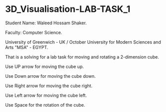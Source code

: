 # 3D_Visualisation-LAB-TASK_1
Student Name: Waleed Hossam Shaker.

Faculty: Computer Science.

University of Greenwich - UK / October University for Modern Sciences and Arts "MSA" - EGYPT.

That is a solving for a lab task for moving and rotating a 2-dimension cube.

Use UP arrow for moving the cube up.

Use Down arrow for moving the cube down.

Use Right arrow for moving the cube right.

Use Left arrow for moving the cube left.

Use Space for the rotation of the cube.
